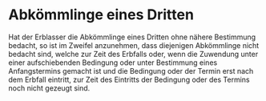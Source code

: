 # Abkömmlinge eines Dritten

Hat der Erblasser die Abkömmlinge eines Dritten ohne nähere Bestimmung bedacht, so ist im Zweifel anzunehmen, dass diejenigen Abkömmlinge nicht bedacht sind, welche zur Zeit des Erbfalls oder, wenn die Zuwendung unter einer aufschiebenden Bedingung oder unter Bestimmung eines Anfangstermins gemacht ist und die Bedingung oder der Termin erst nach dem Erbfall eintritt, zur Zeit des Eintritts der Bedingung oder des Termins noch nicht gezeugt sind.